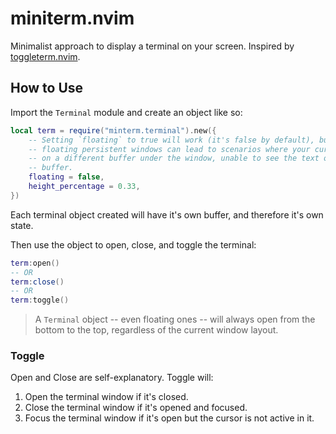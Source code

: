 # miniterm.nvim

Minimalist approach to display a terminal on your screen.
Inspired by [toggleterm.nvim](https://github.com/akinsho/toggleterm.nvim).

## How to Use

Import the `Terminal` module and create an object like so:
```lua
local term = require("minterm.terminal").new({ 
    -- Setting `floating` to true will work (it's false by default), but 
    -- floating persistent windows can lead to scenarios where your cursor is 
    -- on a different buffer under the window, unable to see the text of that 
    -- buffer.
    floating = false, 
    height_percentage = 0.33,
})
```
Each terminal object created will have it's own buffer, and therefore it's own state.

Then use the object to open, close, and toggle the terminal:
```lua
term:open()
-- OR
term:close()
-- OR
term:toggle() 
```
> A `Terminal` object -- even floating ones -- will always open from the 
bottom to the top, regardless of the current window layout.

### Toggle
Open and Close are self-explanatory. Toggle will:
1. Open the terminal window if it's closed.
2. Close the terminal window if it's opened and focused.
3. Focus the terminal window if it's open but the cursor is not active in it.

